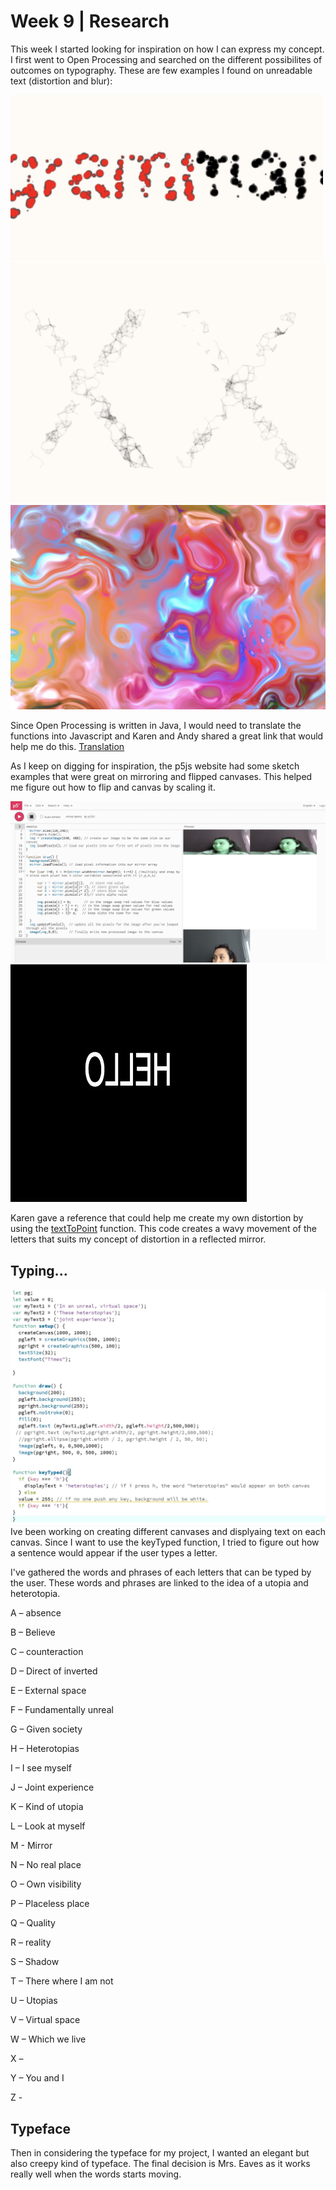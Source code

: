 # Week 9 | Research
This week I started looking for inspiration on how I can express my concept. I first went to Open Processing and searched on the different possibilites of outcomes on typography. These are few examples I found on unreadable text (distortion and blur):

<img src = "w9particles.JPG" width=500> <img src = "w9lines.JPG" width=600>
<img src = "w9blur.JPG" width=600>

Since Open Processing is written in Java, I would need to translate the functions into Javascript and Karen and Andy shared a great link that would help me do this. 
[Translation](https://github.com/processing/p5.js/wiki/Processing-transition)

As I keep on digging for inspiration, the p5js website had some sketch examples that were great on mirroring and flipped canvases. This helped me figure out how to flip and canvas by scaling it.

<img src = "w9mirror.JPG"> 
<img src = "w9flip.JPG">

Karen gave a reference that could help me create my own distortion by using the [textToPoint](https://p5js.org/reference/#/p5.Font/textToPoints) function. This code creates a wavy movement of the letters that suits my concept of distortion in a reflected mirror.

## Typing...
<img src = "week9wip.JPG">
Ive been working on creating different canvases and displyaing text on each canvas. Since I want to use the keyTyped function, I tried to figure out how a sentence would appear if the user types a letter.

I've gathered the words and phrases of each letters that can be typed by the user. These words and phrases are linked to the idea of a utopia and heterotopia.

A – absence

B – Believe

C – counteraction

D – Direct of inverted

E – External space

F – Fundamentally unreal

G – Given society

H – Heterotopias

I – I see myself 

J – Joint experience

K – Kind of utopia

L – Look at myself

M - Mirror

N – No real place

O – Own visibility

P – Placeless place

Q – Quality

R – reality

S – Shadow

T – There where I am not

U – Utopias

V – Virtual space

W – Which we live

X – 

Y – You and I

Z - 

## Typeface
Then in considering the typeface for my project, I wanted an elegant but also creepy kind of typeface. The final decision is Mrs. Eaves as it works really well when the words starts moving.


